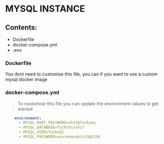 # MYSQL INSTANCE

## Contents:
- Dockerfile
- docker-compose.yml
- .env

### Dockerfile
You dont need to customise this file, you can if you want to use a custom mysql docker image

### docker-compose.yml
> To customise this file you can update the environment values to get started
```yaml
    environment:
      - MYSQL_ROOT_PASSWORD=shit@fuckyou
      - MYSQL_DATABASE=fuckthisshit
      - MYSQL_USER=fucksql
      - MYSQL_PASSWORD=yourmomsabitch@1234
```
